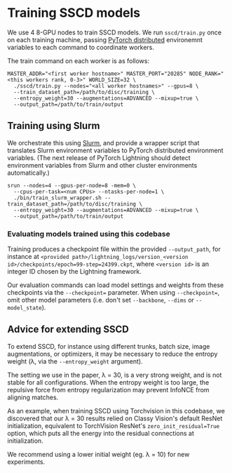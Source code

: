 # Training SSCD models

We use 4 8-GPU nodes to train SSCD models.
We run `sscd/train.py` once on each training machine, passing
[PyTorch distributed](https://pytorch.org/docs/stable/distributed.html#environment-variable-initialization)
environemnt variables to each command to coordinate workers.

The train command on each worker is as follows:
```
MASTER_ADDR="<first worker hostname>" MASTER_PORT="20285" NODE_RANK="<this workers rank, 0-3>" WORLD_SIZE=32 \
  ./sscd/train.py --nodes="<all worker hostnames>" --gpus=8 \
  --train_dataset_path=/path/to/disc/training \
  --entropy_weight=30 --augmentations=ADVANCED --mixup=true \
  --output_path=/path/to/train/output
```

## Training using Slurm

We orchestrate this using [Slurm](https://slurm.schedmd.com/documentation.html),
and provide a wrapper script that translates Slurm environment variables to
PyTorch distributed environment variables.
(The next release of PyTorch Lightning should detect environment variables from Slurm and other cluster
environments automatically.)

```
srun --nodes=4 --gpus-per-node=8 -mem=0 \
  --cpus-per-task=<num CPUs> --ntasks-per-node=1 \
  ./bin/train_slurm_wrapper.sh --train_dataset_path=/path/to/disc/training \
  --entropy_weight=30 --augmentations=ADVANCED --mixup=true \
  --output_path=/path/to/train/output
```

### Evaluating models trained using this codebase

Training produces a checkpoint file within the provided `--output_path`,
for instance at `<provided path>/lightning_logs/version_<version id>/checkpoints/epoch=99-step=24399.ckpt`,
where `<version id>` is an integer ID chosen by the Lightning framework.

Our evaluation commands can load model settings and weights from
these checkpoints via the `--checkpoint=` parameter.
When using `--checkpoint=`, omit other model parameters
(i.e. don't set `--backbone`, `--dims` or `--model_state`).

## Advice for extending SSCD

To extend SSCD, for instance using different trunks,
batch size, image augmentations, or optimizers, it may be necessary
to reduce the entropy weight (&lambda;, via the `--entropy_weight`
argument).

The setting we use in the paper, &lambda; = 30, is a very strong
weight, and is not stable for all configurations.
When the entropy weight is too large, the repulsive force from
entropy regularization may prevent InfoNCE from aligning matches.

As an example, when training SSCD using Torchvision in this
codebase, we discovered that our &lambda; = 30 results relied
on Classy Vision's default ResNet initialization, equivalent to
TorchVision ResNet's `zero_init_residual=True` option, which puts all
the energy into the residual connections at initialization.

We recommend using a lower initial weight (eg. &lambda; = 10) for new
experiments.
